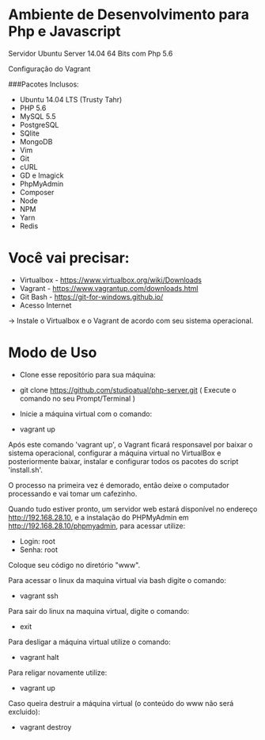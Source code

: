 Ambiente de Desenvolvimento para Php e Javascript
===========

Servidor Ubuntu Server 14.04 64 Bits com Php 5.6

Configuração do Vagrant

###Pacotes Inclusos:

- Ubuntu 14.04 LTS (Trusty Tahr)
- PHP 5.6
- MySQL 5.5
- PostgreSQL
- SQlite
- MongoDB
- Vim
- Git
- cURL
- GD e Imagick
- PhpMyAdmin 
- Composer
- Node
- NPM
- Yarn
- Redis


Você vai precisar: 
==============

- Virtualbox - https://www.virtualbox.org/wiki/Downloads
- Vagrant - https://www.vagrantup.com/downloads.html
- Git Bash - https://git-for-windows.github.io/
- Acesso Internet


-> Instale o Virtualbox e o Vagrant de acordo com seu sistema operacional.


Modo de Uso
===========

* Clone esse repositório para sua máquina:

- git clone https://github.com/studioatual/php-server.git ( Execute o comando no seu Prompt/Terminal )

* Inicie a máquina virtual com o comando:

- vagrant up 


Após este comando 'vagrant up', o Vagrant ficará responsavel por baixar o sistema operacional, configurar a máquina virtual no VirtualBox e posteriormente baixar, instalar e configurar todos os pacotes do script 'install.sh'. 

O processo na primeira vez é demorado, então deixe o computador processando e vai tomar um cafezinho.

Quando tudo estiver pronto, um servidor web estará disponível no endereço http://192.168.28.10, e a instalação do PHPMyAdmin em http://192.168.28.10/phpmyadmin, para acessar utilize:

- Login: root
- Senha: root


Coloque seu código no diretório "www".

Para acessar o linux da maquina virtual via bash digite o comando:

- vagrant ssh

Para sair do linux na maquina virtual, digite o comando:

- exit

Para desligar a máquina virtual utilize o comando:

- vagrant halt

Para religar novamente utilize:

- vagrant up

Caso queira destruir a máquina virtual (o conteúdo do www não será excluido):

- vagrant destroy
